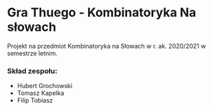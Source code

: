 # Gra Thuego - Kombinatoryka Na słowach

Projekt na przedmiot Kombinatoryka na Słowach w r. ak. 2020/2021 w semestrze letnim.

### Skład zespołu:
- Hubert Grochowski
- Tomasz Kapelka
- Filip Tobiasz

